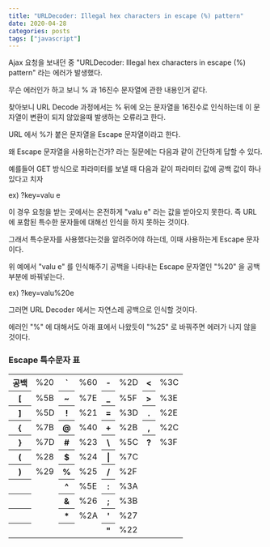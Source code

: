 ```yaml
---
title: "URLDecoder: Illegal hex characters in escape (%) pattern"
date: 2020-04-28
categories: posts
tags: ["javascript"]
---
```


Ajax 요청을 보내던 중 "URLDecoder: Illegal hex characters in escape (%) pattern" 라는 에러가 발생했다.

무슨 에러인가 하고 보니 % 과 16진수 문자열에 관한 내용인거 같다.

찾아보니 URL Decode 과정에서는 % 뒤에 오는 문자열을 16진수로 인식하는데 이 문자열이 변환이 되지 않았을때 발생하는 오류라고 한다.

URL 에서 %가 붙은 문자열을 Escape 문자열이라고 한다.

왜 Escape 문자열을 사용하는건가? 라는 질문에는 다음과 같이 간단하게 답할 수 있다.

예를들어 GET 방식으로 파라미터를 보낼 때 다음과 같이 파라미터 값에 공백 값이 하나 있다고 치자

ex) ?key=valu e 

이 경우 요청을 받는 곳에서는 온전하게 "valu e" 라는 값을 받아오지 못한다. 즉 URL 에 포함된 특수한 문자들에 대해선 인식을 하지 못하는 것이다.

그래서 특수문자를 사용했다는것을 알려주어야 하는데, 이때 사용하는게 Escape 문자이다.

위 예에서 "valu e" 를 인식해주기 공백을 나타내는 Escape 문자열인 "%20" 을 공백부분에 바꿔넣는다.

ex) ?key=valu%20e

그러면 URL Decoder 에서는 자연스레 공백으로 인식할 것이다.

에러인 "%" 에 대해서도 아래 표에서 나왔듯이 "%25" 로 바꿔주면 에러가 나지 않을 것이다.

<h3><b> Escape 특수문자 표 </b> </h3>

<table>
  <tr>
    <th>공백</th>
    <td>%20</td>
    <th>`</th>
    <td>%60</td>
    <th>-</th>
    <td>%2D</td>
    <th><</th>
    <td>%3C</td>
  </tr>
  <tr>
    <th>[</th>
    <td>%5B</td>
    <th>~</th>
    <td>%7E</td>
    <th>_</th>
    <td>%5F</td>
    <th>></th>
    <td>%3E</td>
  </tr>
  <tr>
    <th>]</th>
    <td>%5D</td>
    <th>!</th>
    <td>%21</td>
    <th>=</th>
    <td>%3D</td>
    <th>.</th>
    <td>%2E</td>
  </tr>
  <tr>
    <th>{</th>
    <td>%7B</td>
    <th>@</th>
    <td>%40</td>
    <th>+</th>
    <td>%2B</td>
    <th>,</th>
    <td>%2C</td>
  </tr>
  <tr>
    <th>}</th>
    <td>%7D</td>
    <th>#</th>
    <td>%23</td>
    <th>\</th>
    <td>%5C</td>
    <th>?</th>
    <td>%3F</td>
  </tr>
  <tr>
    <th>(</th>
    <td>%28</td>
    <th>$</th>
    <td>%24</td>
    <th>|</th>
    <td>%7C</td>
  </tr>
  <tr>
    <th>)</th>
    <td>%29</td>
    <th>%</th>
    <td>%25</td>
    <th>/</th>
    <td>%2F</td>
  </tr>
  <tr>
    <th></th>
    <td></td>
    <th>^</th>
    <td>%5E</td>
    <th>:</th>
    <td>%3A</td>
  </tr>
  <tr>
    <th></th>
    <td></td>
    <th>&</th>
    <td>%26</td>
    <th>;</th>
    <td>%3B</td>
  </tr>
  <tr>
    <th></th>
    <td></td>
    <th>*</th>
    <td>%2A</td>
    <th>'</th>
    <td>%27</td>
  </tr>
  <tr>
    <th></th>
    <td></td>
    <th></th>
    <td></td>
    <th>"</th>
    <td>%22</td>
  </tr>
</table>
